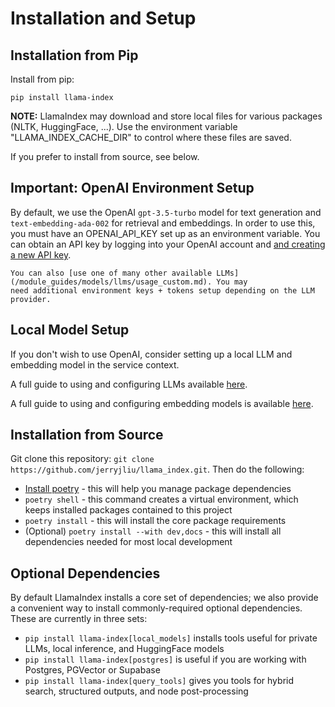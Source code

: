 # Installation and Setup

## Installation from Pip

Install from pip:

```
pip install llama-index
```

**NOTE:** LlamaIndex may download and store local files for various packages (NLTK, HuggingFace, ...). Use the environment variable "LLAMA_INDEX_CACHE_DIR" to control where these files are saved.

If you prefer to install from source, see below.

## Important: OpenAI Environment Setup

By default, we use the OpenAI `gpt-3.5-turbo` model for text generation and `text-embedding-ada-002` for retrieval and embeddings. In order to use this, you must have an OPENAI_API_KEY set up as an environment variable.
You can obtain an API key by logging into your OpenAI account and [and creating a new API key](https://platform.openai.com/account/api-keys).

```{tip}
You can also [use one of many other available LLMs](/module_guides/models/llms/usage_custom.md). You may
need additional environment keys + tokens setup depending on the LLM provider.
```

## Local Model Setup

If you don't wish to use OpenAI, consider setting up a local LLM and embedding model in the service context.

A full guide to using and configuring LLMs available [here](/module_guides/models/llms.md).

A full guide to using and configuring embedding models is available [here](/module_guides/models/embeddings.md).

## Installation from Source

Git clone this repository: `git clone https://github.com/jerryjliu/llama_index.git`. Then do the following:

- [Install poetry](https://python-poetry.org/docs/#installation) - this will help you manage package dependencies
- `poetry shell` - this command creates a virtual environment, which keeps installed packages contained to this project
- `poetry install` - this will install the core package requirements
- (Optional) `poetry install --with dev,docs` - this will install all dependencies needed for most local development

## Optional Dependencies

By default LlamaIndex installs a core set of dependencies; we also provide a convenient way to install commonly-required optional dependencies. These are currently in three sets:

- `pip install llama-index[local_models]` installs tools useful for private LLMs, local inference, and HuggingFace models
- `pip install llama-index[postgres]` is useful if you are working with Postgres, PGVector or Supabase
- `pip install llama-index[query_tools]` gives you tools for hybrid search, structured outputs, and node post-processing
